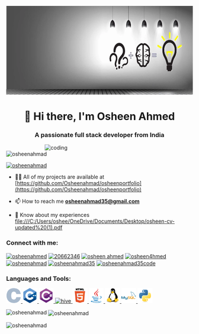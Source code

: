 <p align="center">
  <img src="https://raw.githubusercontent.com/Osheenahmad/Osheenahmad/main/finnnal%20github%20image.webp" width="100%" height="240px" alt="GitHub Banner"/>
</p>

<h1 align="center">👋 Hi there, I'm Osheen Ahmed</h1>
<h3 align="center">A passionate full stack developer from India</h3>
<img align ="right" alt ="coding" width="400"src="https://i.pinimg.com/originals/91/6b/1c/916b1c0b9788ad87b9ccdfc71bbdadf3.gif">

<p align="left"> <img src="https://komarev.com/ghpvc/?username=osheenahmad&label=Profile%20views&color=0e75b6&style=flat" alt="osheenahmad" /> </p>

<p align="left"> <a href="https://github.com/ryo-ma/github-profile-trophy"><img src="https://github-profile-trophy.vercel.app/?username=osheenahmad" alt="osheenahmad" /></a> </p>

- 👨‍💻 All of my projects are available at [https://github.com/Osheenahmad/osheenportfolio](https://github.com/Osheenahmad/osheenportfolio)

- 📫 How to reach me **osheenahmad35@gmail.com**

- 📄 Know about my experiences [file:///C:/Users/oshee/OneDrive/Documents/Desktop/osheen-cv-updated%20(1).pdf](file:///C:/Users/oshee/OneDrive/Documents/Desktop/osheen-cv-updated%20(1).pdf)

<h3 align="left">Connect with me:</h3>
<p align="left">
<a href="https://linkedin.com/in/osheenahmed" target="blank"><img align="center" src="https://raw.githubusercontent.com/rahuldkjain/github-profile-readme-generator/master/src/images/icons/Social/linked-in-alt.svg" alt="osheenahmed" height="30" width="40" /></a>
<a href="https://stackoverflow.com/users/20662346" target="blank"><img align="center" src="https://raw.githubusercontent.com/rahuldkjain/github-profile-readme-generator/master/src/images/icons/Social/stack-overflow.svg" alt="20662346" height="30" width="40" /></a>
<a href="https://fb.com/osheen ahmed" target="blank"><img align="center" src="https://raw.githubusercontent.com/rahuldkjain/github-profile-readme-generator/master/src/images/icons/Social/facebook.svg" alt="osheen ahmed" height="30" width="40" /></a>
<a href="https://instagram.com/osheen4hmed" target="blank"><img align="center" src="https://raw.githubusercontent.com/rahuldkjain/github-profile-readme-generator/master/src/images/icons/Social/instagram.svg" alt="osheen4hmed" height="30" width="40" /></a>
<a href="https://www.codechef.com/users/osheenahmad" target="blank"><img align="center" src="https://cdn.jsdelivr.net/npm/simple-icons@3.1.0/icons/codechef.svg" alt="osheenahmad" height="30" width="40" /></a>
<a href="https://www.hackerrank.com/osheenahmad35" target="blank"><img align="center" src="https://raw.githubusercontent.com/rahuldkjain/github-profile-readme-generator/master/src/images/icons/Social/hackerrank.svg" alt="osheenahmad35" height="30" width="40" /></a>
<a href="https://www.leetcode.com/osheenahmad35code" target="blank"><img align="center" src="https://raw.githubusercontent.com/rahuldkjain/github-profile-readme-generator/master/src/images/icons/Social/leet-code.svg" alt="osheenahmad35code" height="30" width="40" /></a>
</p>

<h3 align="left">Languages and Tools:</h3>
<p align="left"> <a href="https://www.cprogramming.com/" target="_blank" rel="noreferrer"> <img src="https://raw.githubusercontent.com/devicons/devicon/master/icons/c/c-original.svg" alt="c" width="40" height="40"/> </a> <a href="https://www.w3schools.com/cpp/" target="_blank" rel="noreferrer"> <img src="https://raw.githubusercontent.com/devicons/devicon/master/icons/cplusplus/cplusplus-original.svg" alt="cplusplus" width="40" height="40"/> </a> <a href="https://www.w3schools.com/cs/" target="_blank" rel="noreferrer"> <img src="https://raw.githubusercontent.com/devicons/devicon/master/icons/csharp/csharp-original.svg" alt="csharp" width="40" height="40"/> </a> <a href="https://hive.apache.org/" target="_blank" rel="noreferrer"> <img src="https://www.vectorlogo.zone/logos/apache_hive/apache_hive-icon.svg" alt="hive" width="40" height="40"/> </a> <a href="https://www.w3.org/html/" target="_blank" rel="noreferrer"> <img src="https://raw.githubusercontent.com/devicons/devicon/master/icons/html5/html5-original-wordmark.svg" alt="html5" width="40" height="40"/> </a> <a href="https://www.java.com" target="_blank" rel="noreferrer"> <img src="https://raw.githubusercontent.com/devicons/devicon/master/icons/java/java-original.svg" alt="java" width="40" height="40"/> </a> <a href="https://www.linux.org/" target="_blank" rel="noreferrer"> <img src="https://raw.githubusercontent.com/devicons/devicon/master/icons/linux/linux-original.svg" alt="linux" width="40" height="40"/> </a> <a href="https://www.mysql.com/" target="_blank" rel="noreferrer"> <img src="https://raw.githubusercontent.com/devicons/devicon/master/icons/mysql/mysql-original-wordmark.svg" alt="mysql" width="40" height="40"/> </a> <a href="https://www.python.org" target="_blank" rel="noreferrer"> <img src="https://raw.githubusercontent.com/devicons/devicon/master/icons/python/python-original.svg" alt="python" width="40" height="40"/> </a> </p>

<p><img align="left" src="https://github-readme-stats.vercel.app/api/top-langs?username=osheenahmad&show_icons=true&locale=en&layout=compact" alt="osheenahmad" /></p>

<p>&nbsp;<img align="center" src="https://github-readme-stats.vercel.app/api?username=osheenahmad&show_icons=true&locale=en" alt="osheenahmad" /></p>

<p><img align="center" src="https://github-readme-streak-stats.herokuapp.com/?user=osheenahmad&" alt="osheenahmad" /></p>

